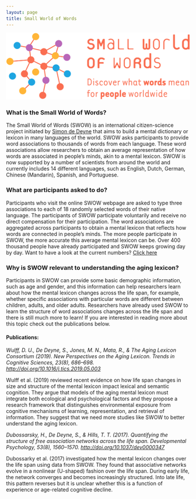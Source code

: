 ```yaml
---
layout: page
title: Small World of Words
---
```


<img src="assets/img/SWOW_Tag_High.png">

### What is the **S**mall **W**orld **o**f **W**ords?

The Small World of Words (SWOW) is an international citizen-science
project initiated by [Simon de Deyne](https://simondedeyne.me) that aims to build a mental dictionary or lexicon in many languages of the world. SWOW asks participants to provide word associations to thousands of words from each language. These word associations allow researchers to obtain an average representation of how words are associated in people’s minds, akin to a mental lexicon. SWOW is now supported by a number of scientists from around the world and currently includes 14 different languages, such as English, Dutch, German, Chinese (Mandarin), Spanish, and Portuguese.

### What are participants asked to do?
Participants who visit the online SWOW webpage are asked to type three associations to each of 18 randomly selected words of their native language. The participants of SWOW participate voluntarily and receive no direct compensation for their participation. The word associations are aggregated across participants to obtain a mental lexicon that reflects how words are connected in people’s minds. The more people participate in SWOW, the more accurate this average mental lexicon can be. Over 400 thousand people have already participated and SWOW keeps growing day by day. Want to have a look at the current numbers? [Click here](https://www.smallworldofwords.org/en/project/stats)

### Why is SWOW relevant to understanding the aging lexicon?
Participants in SWOW can provide some basic demographic information, such as age and gender, and this information can help researchers learn about how the mental lexicon changes across the life span, for example, whether specific associations with particular words are different between children, adults, and older adults. Researchers have already used SWOW to learn the structure of word associations changes across the life span and there is still much more to learn! If you are interested in reading more about this topic check out the publications below.

#### Publications:

 *Wulff, D. U., De Deyne, S., Jones, M. N., Mata, R., & The Aging Lexicon Consortium (2019). New Perspectives on the Aging Lexicon. Trends in Cognitive Sciences, 23(8), 686–698. http://doi.org/10.1016/j.tics.2019.05.003*

Wulff et al. (2019) reviewed recent evidence on how life span changes in size and structure of the mental lexicon impact lexical and semantic cognition. They argue that models of the aging mental lexicon must integrate both ecological and psychological factors and they propose a research framework that distinguishes environmental exposure from cognitive mechanisms of learning, representation, and retrieval of information. They suggest that we need more studies like SWOW to better understand the aging lexicon.

 *Dubossarsky, H., De Deyne, S., & Hills, T. T. (2017). Quantifying the structure of free association networks across the life span. Developmental Psychology, 53(8), 1560–1570. http://doi.org/10.1037/dev0000347*

Dubossarky et al. (2017) investigated how the mental lexicon changes over the life span using data from SWOW. They found that associative networks evolve in a nonlinear (U-shaped) fashion over the life span. During early life, the network converges and becomes increasingly structured. Into late life, this pattern reverses but it is unclear whether this is a function of experience or age-related cognitive decline.

